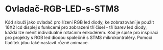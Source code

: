 # Ovladač-RGB-LED-s-STM8
Kód slouží jako ovladač pro řízení RGB led diody, ke zobrazování je použit 16X2 lcd displej s funkcemi pro zobrazení tří čísel - tří barev led diody, každá lze měnit individuálně rotačním enkodérem. Kód je spíše pro inspiraci pro projekty s RGB led diodou společně s STM8 mikrokontroléry. Pomocí tlačítek jdou také nastavit různé animace. 
